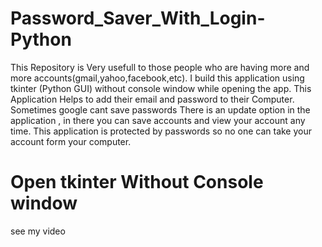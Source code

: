 # Password_Saver_With_Login-Python


This Repository is Very usefull to those people who are having more and more accounts(gmail,yahoo,facebook,etc).
I build this application using tkinter (Python GUI) without console window while opening the app. 
This Application Helps to add their email and password to their Computer.
Sometimes google cant save passwords
There is an update option in the application , in there you can save accounts and view your account any time.
This application is protected by passwords so no one can take your account form your computer.

# Open tkinter Without Console window
see my video 
